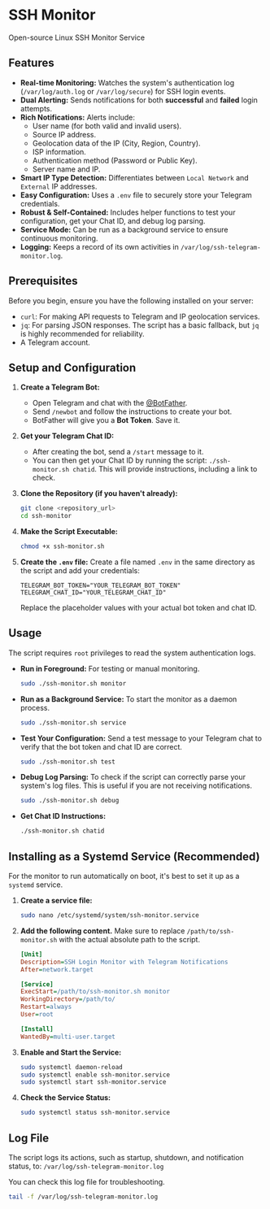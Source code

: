 #  SSH Monitor 

Open-source Linux SSH Monitor Service 

## Features

- **Real-time Monitoring:** Watches the system's authentication log (`/var/log/auth.log` or `/var/log/secure`) for SSH login events.
- **Dual Alerting:** Sends notifications for both **successful** and **failed** login attempts.
- **Rich Notifications:** Alerts include:
    - User name (for both valid and invalid users).
    - Source IP address.
    - Geolocation data of the IP (City, Region, Country).
    - ISP information.
    - Authentication method (Password or Public Key).
    - Server name and IP.
- **Smart IP Type Detection:** Differentiates between `Local Network` and `External` IP addresses.
- **Easy Configuration:** Uses a `.env` file to securely store your Telegram credentials.
- **Robust & Self-Contained:** Includes helper functions to test your configuration, get your Chat ID, and debug log parsing.
- **Service Mode:** Can be run as a background service to ensure continuous monitoring.
- **Logging:** Keeps a record of its own activities in `/var/log/ssh-telegram-monitor.log`.

## Prerequisites

Before you begin, ensure you have the following installed on your server:

- `curl`: For making API requests to Telegram and IP geolocation services.
- `jq`: For parsing JSON responses. The script has a basic fallback, but `jq` is highly recommended for reliability.
- A Telegram account.

## Setup and Configuration

1.  **Create a Telegram Bot:**
    - Open Telegram and chat with the [@BotFather](https://t.me/BotFather).
    - Send `/newbot` and follow the instructions to create your bot.
    - BotFather will give you a **Bot Token**. Save it.

2.  **Get your Telegram Chat ID:**
    - After creating the bot, send a `/start` message to it.
    - You can then get your Chat ID by running the script: `./ssh-monitor.sh chatid`. This will provide instructions, including a link to check.

3.  **Clone the Repository (if you haven't already):**
    ```bash
    git clone <repository_url>
    cd ssh-monitor
    ```

4.  **Make the Script Executable:**

    ```bash
    chmod +x ssh-monitor.sh
    ```

5.  **Create the `.env` file:**
    Create a file named `.env` in the same directory as the script and add your credentials:
    ```env
    TELEGRAM_BOT_TOKEN="YOUR_TELEGRAM_BOT_TOKEN"
    TELEGRAM_CHAT_ID="YOUR_TELEGRAM_CHAT_ID"
    ```
    Replace the placeholder values with your actual bot token and chat ID.

## Usage

The script requires `root` privileges to read the system authentication logs.

- **Run in Foreground:**
  For testing or manual monitoring.
  ```bash
  sudo ./ssh-monitor.sh monitor
  ```

- **Run as a Background Service:**
  To start the monitor as a daemon process.
  ```bash
  sudo ./ssh-monitor.sh service
  ```

- **Test Your Configuration:**
  Send a test message to your Telegram chat to verify that the bot token and chat ID are correct.
  ```bash
  sudo ./ssh-monitor.sh test
  ```

- **Debug Log Parsing:**
  To check if the script can correctly parse your system's log files. This is useful if you are not receiving notifications.
  ```bash
  sudo ./ssh-monitor.sh debug
  ```

- **Get Chat ID Instructions:**
  ```bash
  ./ssh-monitor.sh chatid
  ```


## Installing as a Systemd Service (Recommended)

For the monitor to run automatically on boot, it's best to set it up as a `systemd` service.

1.  **Create a service file:**
    ```bash
    sudo nano /etc/systemd/system/ssh-monitor.service
    ```

2.  **Add the following content.** Make sure to replace `/path/to/ssh-monitor.sh` with the actual absolute path to the script.
    ```ini
    [Unit]
    Description=SSH Login Monitor with Telegram Notifications
    After=network.target

    [Service]
    ExecStart=/path/to/ssh-monitor.sh monitor
    WorkingDirectory=/path/to/
    Restart=always
    User=root

    [Install]
    WantedBy=multi-user.target
    ```

3.  **Enable and Start the Service:**
    ```bash
    sudo systemctl daemon-reload
    sudo systemctl enable ssh-monitor.service
    sudo systemctl start ssh-monitor.service
    ```

4.  **Check the Service Status:**
    ```bash
    sudo systemctl status ssh-monitor.service
    ```

## Log File

The script logs its actions, such as startup, shutdown, and notification status, to:
`/var/log/ssh-telegram-monitor.log`

You can check this log file for troubleshooting.
```bash
tail -f /var/log/ssh-telegram-monitor.log
```
